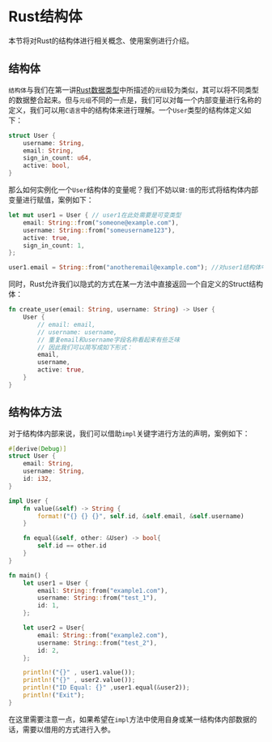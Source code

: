 # Rust结构体
本节将对Rust的结构体进行相关概念、使用案例进行介绍。
## 结构体
`结构体`与我们在第一讲[Rust数据类型](Rust数据类型.md)中所描述的`元组`较为类似，其可以将不同类型的数据整合起来。但与`元组`不同的一点是，我们可以对每一个内部变量进行名称的定义，我们可以用`C语言`中的结构体来进行理解。一个`User`类型的结构体定义如下：
```rust
struct User {
    username: String,
    email: String,
    sign_in_count: u64,
    active: bool,
}
```
那么如何实例化一个`User`结构体的变量呢？我们不妨以`键:值`的形式将结构体内部变量进行赋值，案例如下：
```rust
let mut user1 = User { // user1在此处需要是可变类型
    email: String::from("someone@example.com"),
    username: String::from("someusername123"),
    active: true,
    sign_in_count: 1,
};

user1.email = String::from("anotheremail@example.com"); //对user1结构体中的email变量进行赋值
```
同时，Rust允许我们以隐式的方式在某一方法中直接返回一个自定义的Struct结构体：
```rust
fn create_user(email: String, username: String) -> User {
    User {
        // email: email,
        // username: username,
        // 重复email和username字段名称看起来有些乏味
        // 因此我们可以简写成如下形式：
        email,
        username,
        active: true,
    }
}
```
## 结构体方法
对于结构体内部来说，我们可以借助`impl`关键字进行方法的声明，案例如下：
```rust
#[derive(Debug)]
struct User {
    email: String,
    username: String,
    id: i32,
}

impl User {
    fn value(&self) -> String {
        format!("{} {} {}", self.id, &self.email, &self.username)
    }

    fn equal(&self, other: &User) -> bool{
        self.id == other.id
    }
}

fn main() {
    let user1 = User {
        email: String::from("example1.com"),
        username: String::from("test_1"),
        id: 1,
    };

    let user2 = User{
        email: String::from("example2.com"),
        username: String::from("test_2"),
        id: 2,
    };

    println!("{}" , user1.value());
    println!("{}" , user2.value());
    println!("ID Equal: {}" ,user1.equal(&user2));
    println!("Exit");
}
```
在这里需要注意一点，如果希望在`impl`方法中使用自身或某一结构体内部数据的话，需要以借用的方式进行入参。